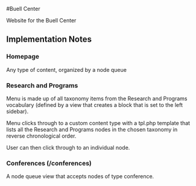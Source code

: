 #Buell Center

Website for the Buell Center

## Implementation Notes

### Homepage

Any type of content, organized by a node queue

### Research and Programs

Menu is made up of all taxonomy items from the Research and Programs vocabulary (defined by a view that creates a block that is set to the left sidebar).

Menu clicks through to a custom content type with a tpl.php template that lists all the Research and Programs nodes in the chosen taxonomy in reverse chronological order.

User can then click through to an individual node.

### Conferences (/conferences)

A node queue view that accepts nodes of type conference.


